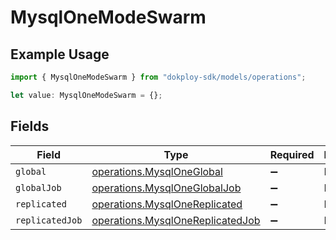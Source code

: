 # MysqlOneModeSwarm

## Example Usage

```typescript
import { MysqlOneModeSwarm } from "dokploy-sdk/models/operations";

let value: MysqlOneModeSwarm = {};
```

## Fields

| Field                                                                                | Type                                                                                 | Required                                                                             | Description                                                                          |
| ------------------------------------------------------------------------------------ | ------------------------------------------------------------------------------------ | ------------------------------------------------------------------------------------ | ------------------------------------------------------------------------------------ |
| `global`                                                                             | [operations.MysqlOneGlobal](../../models/operations/mysqloneglobal.md)               | :heavy_minus_sign:                                                                   | N/A                                                                                  |
| `globalJob`                                                                          | [operations.MysqlOneGlobalJob](../../models/operations/mysqloneglobaljob.md)         | :heavy_minus_sign:                                                                   | N/A                                                                                  |
| `replicated`                                                                         | [operations.MysqlOneReplicated](../../models/operations/mysqlonereplicated.md)       | :heavy_minus_sign:                                                                   | N/A                                                                                  |
| `replicatedJob`                                                                      | [operations.MysqlOneReplicatedJob](../../models/operations/mysqlonereplicatedjob.md) | :heavy_minus_sign:                                                                   | N/A                                                                                  |